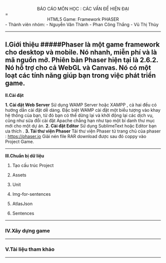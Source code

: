 <center>BÁO CÁO MÔN HỌC : CÁC VẤN ĐỀ HIỆN ĐẠI</center>
=
<center>HTML5 Game: Framework PHASER</center>
-
Thành viên nhóm:
 - Nguyễn Văn Thành
 - Phan Công Thắng
 - Vũ Thị Thùy
 
----------

**I.Giới thiệu** 
#####Phaser là một game framework cho desktop và mobile. Nó nhanh, miễn phí và là mã nguồn mở. Phiên bản Phaser hiện tại là 2.6.2. Nó hỗ trợ cho cả WebGL và Canvas. Nó có một loạt các tính năng giúp bạn trong việc phát triển game. 
-------------
**II.Cài đặt**

 **1. Cài đặt Web Server**
     Sử dụng WAMP Server hoặc XAMPP , cả hai đều có hướng dẫn cài đặt dễ dàng. Đặc biệt WAMP cài đặt một biểu tượng vào khay hệ thống của bạn, từ đó bạn có thể dừng lại và khởi động lại các dịch vụ, cũng như sửa đổi cài đặt Apache chẳng hạn như tạo một bí danh thư mục mới cho một dự án.
 **2. Cài đặt Editor**
 Sử dụng SublimeText hoặc Editor bạn ưa thích . 
 **3. Tải thư viện Phaser**
	Tải thư viện Phaser từ trang chủ của phaser : https://phaser.io 
	Giải nén file RAR download được sau đó coppy vào Project Game.      
 
-------------
**III.Chuẩn bị dữ liệu**
 1. Tạo cấu trúc Project
     
 2. Assets
 
 3. Unit
 4. Img-for-sentences
 5. AtlasJson
 6. Sentences

-------------
### **IV.Xây dựng game**
-------------
### **V.Tài liệu tham khảo**
-------------

